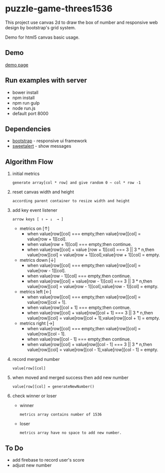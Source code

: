 # puzzle-game-threes1536 #

This project use canvas 2d to draw the box of number and responsive web design by bootstrap's grid system.

Demo for html5 canvas basic usage.

## Demo ##

<a href="https://weihanchen.github.io/puzzle-game-threes1536/" target="_blank">demo page</a>

## Run examples with server ##
* bower install
* npm install 
* npm run gulp
* node run.js
* default port 8000

## Dependencies ##
* [bootstrap](http://getbootstrap.com/) - responsive ui framework
* [sweetalert](http://t4t5.github.io/sweetalert/) - show messages

## Algorithm Flow ##

1. initial metrics

    `generate array[col * row] and give random 0 ~ col * row -1`
    
2. reset canvas width and height

    `according parent container to resize width and height`
    
3. add key event listener

    `arrow keys [ ↑ ← ↓  → ] `

	* metrics on [↑]
		* when value[row][col] === empty,then value[row][col] = value[row + 1][col].
		* when value[row + 1][col] === empty,then continue.
		* when value[row][col] + value [row + 1][col] === 3 || 3 * n,then value[row][col] = value[row + 1][col],value[row + 1][col] = empty.
	* metrics down [↓]
		* when value[row][col] === empty,then value[row][col] = value[row - 1][col].
		* when value[row - 1][col] === empty,then continue.
		* when value[row][col] + value[row - 1][col] === 3 || 3 * n,then value[row][col] = value[row - 1][col],value[row - 1][col] = empty.
	* metrics left [←]
		* when value[row][col] === empty,then value[row][col] = value[row][col + 1].
		* when value[row][col + 1] === empty,then contnue.
		* when value[row][col] + value[row][col + 1] === 3 || 3 * n,then value[row][col] = value[row][col + 1],value[row][col + 1] = empty.
	* metrics right [→]
		* when value[row][col] === empty,then value[row][col] = value[row][col - 1].
		* when value[row][col - 1] === empty,then continue.
		* when value[row][col] + value[row][col - 1] === 3 || 3 * n,then value[row][col] = value[row][col - 1],value[row][col - 1] = empty.
4. record merged number 

    `value[row][col]`
    
5. when moved and merged success then add new number 
 
    `value[row][col] = generateNewNumber()`

6. check winner or loser
	* winner 
	
	    `metrics array contains number of 1536`

	* loser
	
	    `metrics array have no space to add new number.`


## To Do ##
* add firebase to record user's score
* adjust new number